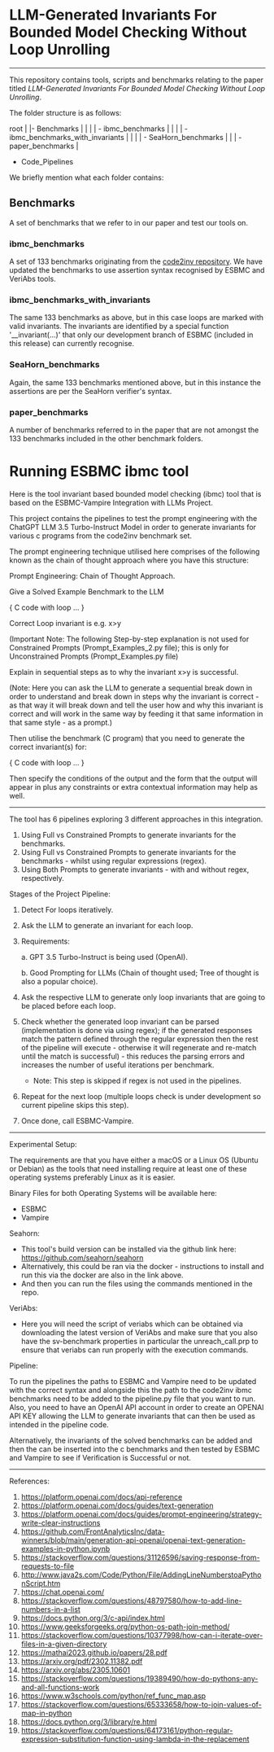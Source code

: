 # LLM-Generated Invariants For Bounded Model Checking Without Loop Unrolling
---------------------------------------------------------------------------------------------------------------------------------------------------------------------------------------------------------------------------------------------------------

This repository contains tools, scripts and benchmarks relating to the paper titled _LLM-Generated Invariants For Bounded Model Checking Without Loop Unrolling_.

The folder structure is as follows:

root
 |
 |- Benchmarks
 |    |
 |    | - ibmc_benchmarks
 |    | 
 |    | - ibmc_benchmarks_with_invariants
 |    |
 |    | - SeaHorn_benchmarks
 |    |
 |     - paper_benchmarks
 |
  - Code_Pipelines
  
We briefly mention what each folder contains:

## Benchmarks

A set of benchmarks that we refer to in our paper and test our tools on.

### ibmc_benchmarks

A set of 133 benchmarks originating from the [code2inv repository](https://github.com/PL-ML/code2inv/tree/master/benchmarks/C_instances/c). We have updated the benchmarks to use assertion syntax recognised by ESBMC and VeriAbs tools.

### ibmc_benchmarks_with_invariants

The same 133 benchmarks as above, but in this case loops are marked with valid invariants. The invariants are identified by a special function '__invariant(...)' that only our development branch of ESBMC (included in this release) can currently recognise.

### SeaHorn_benchmarks

Again, the same 133 benchmarks mentioned above, but in this instance the assertions are per the SeaHorn verifier's syntax. 

### paper_benchmarks

A number of benchmarks referred to in the paper that are not amongst the 133 benchmarks included in the other benchmark folders.

# Running ESBMC ibmc tool

Here is the tool invariant based bounded model checking (ibmc) tool that is based on the ESBMC-Vampire Integration with LLMs Project. 

This project contains the pipelines to test the prompt engineering with the ChatGPT LLM 3.5 Turbo-Instruct Model in order to generate invariants for various c programs from the code2inv benchmark set. 

The prompt engineering technique utilised here comprises of the following known as the chain of thought approach where you have this structure: 

Prompt Engineering: Chain of Thought Approach.

Give a Solved Example Benchmark to the LLM 

{
 C code with loop ...
} 

Correct Loop invariant is e.g. x>y

(Important Note: The following Step-by-step explanation is not used for Constrained Prompts (Prompt_Examples_2.py file); this is only for Unconstrained Prompts (Prompt_Examples.py file)

Explain in sequential steps as to why the invariant x>y is successful. 

(Note: Here you can ask the LLM to generate a sequential break down in order to understand and break down in steps why the invariant is correct - as that way it will break down and tell the user how and why this invariant is correct and will work in the same way by feeding it that same information in that same style - as a prompt.) 

Then utilise the benchmark (C program) that you need to generate the correct invariant(s) for:

{
   C code with loop ...
}

Then specify the conditions of the output and the form that the output will appear in plus any constraints or extra contextual information may help as well.

--------------------------------------------------------------------------------------------------------------------------------------------------------------------------------------------------------------------------------------------------------------------

The tool has 6 pipelines exploring 3 different approaches in this integration. 

1. Using Full vs Constrained Prompts to generate invariants for the benchmarks. 
2. Using Full vs Constrained Prompts to generate invariants for the benchmarks - whilst using regular expressions (regex).
3. Using Both Prompts to generate invariants - with and without regex, respectively.

Stages of the Project Pipeline: 

1. Detect For loops iteratively.
2. Ask the LLM to generate an invariant for each loop. 
3. Requirements:


   a. GPT 3.5 Turbo-Instruct is being used (OpenAI).



   b. Good Prompting for LLMs (Chain of thought used; Tree of thought is also a popular choice).
   
5. Ask the respective LLM to generate only loop invariants that are going to be placed before each loop.
6. Check whether the generated loop invariant can be parsed (implementation is done via using regex); if the generated responses match the pattern defined through the regular expression then the rest of the pipeline will execute - otherwise it will regenerate and re-match until the match is successful) - this reduces the parsing errors and increases the number of useful iterations per benchmark.
   - Note: This step is skipped if regex is not used in the pipelines. 
7. Repeat for the next loop (multiple loops check is under development so current pipeline skips this step).
8. Once done, call ESBMC-Vampire.

--------------------------------------------------------------------------------------------------------------------------------------------------------------------------------------------------------------------------------------------------------------------
Experimental Setup: 

The requirements are that you have either a macOS or a Linux OS (Ubuntu or Debian) as the tools that need installing require at least one of these operating systems preferably Linux as it is easier. 

Binary Files for both Operating Systems will be available here: 
- ESBMC
- Vampire

Seahorn: 
- This tool's build version can be installed via the github link here: https://github.com/seahorn/seahorn
- Alternatively, this could be ran via the docker - instructions to install and run this via the docker are also in the link above.
- And then you can run the files using the commands mentioned in the repo.

VeriAbs: 
- Here you will need the script of veriabs which can be obtained via downloading the latest version of VeriAbs and make sure that you also have the sv-benchmark properties in particular the unreach_call.prp to ensure that veriabs can run properly with the execution commands.

Pipeline: 

To run the pipelines the paths to ESBMC and Vampire need to be updated with the correct syntax and alongside this the path to the code2inv ibmc benchmarks need to be added to the pipeline.py file that you want to run. Also, you need to have an OpenAI API account in order to create an OPENAI API KEY allowing the LLM to generate invariants that can then be used as intended in the pipeline code.

Alternatively, the invariants of the solved benchmarks can be added and then the can be inserted into the c benchmarks and then tested by ESBMC and Vampire to see if Verification is Successful or not.

--------------------------------------------------------------------------------------------------------------------------------------------------------------------------------------------------------------------------------------------------------------------

References: 

1. https://platform.openai.com/docs/api-reference
2. https://platform.openai.com/docs/guides/text-generation
3. https://platform.openai.com/docs/guides/prompt-engineering/strategy-write-clear-instructions
4. https://github.com/FrontAnalyticsInc/data-winners/blob/main/generation-api-openai/openai-text-generation-examples-in-python.ipynb
5. https://stackoverflow.com/questions/31126596/saving-response-from-requests-to-file
6. http://www.java2s.com/Code/Python/File/AddingLineNumberstoaPythonScript.htm
7. https://chat.openai.com/
8. https://stackoverflow.com/questions/48797580/how-to-add-line-numbers-in-a-list
9. https://docs.python.org/3/c-api/index.html
10. https://www.geeksforgeeks.org/python-os-path-join-method/
11. https://stackoverflow.com/questions/10377998/how-can-i-iterate-over-files-in-a-given-directory
12. https://mathai2023.github.io/papers/28.pdf
13. https://arxiv.org/pdf/2302.11382.pdf
14. https://arxiv.org/abs/2305.10601
15. https://stackoverflow.com/questions/19389490/how-do-pythons-any-and-all-functions-work
16. https://www.w3schools.com/python/ref_func_map.asp
17. https://stackoverflow.com/questions/65333658/how-to-join-values-of-map-in-python
18. https://docs.python.org/3/library/re.html
19. https://stackoverflow.com/questions/64173161/python-regular-expression-substitution-function-using-lambda-in-the-replacement
